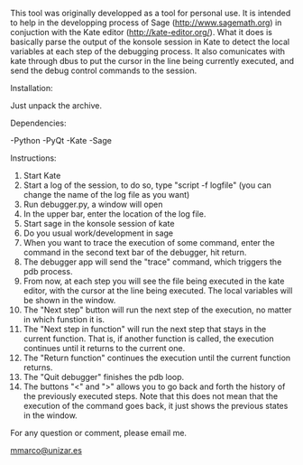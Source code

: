 This tool was originally developped as a tool for personal use. It is intended to help in the developping process of Sage (http://www.sagemath.org) in conjuction with the Kate editor (http://kate-editor.org/). What it does is basically parse the output of the konsole session in Kate to detect the local variables at each step of the debugging process. It also comunicates with kate through dbus to put the cursor in the line being currently executed, and send the debug control commands to the session.

Installation:

Just unpack the archive.

Dependencies:

-Python
-PyQt
-Kate
-Sage

Instructions:

1) Start Kate
2) Start a log of the session, to do so, type "script -f logfile" (you can change the name of the log file as you want)
3) Run debugger.py, a window will open
4) In the upper bar, enter the location of the log file.
5) Start sage in the konsole session of kate
6) Do you usual work/development in sage
7) When you want to trace the execution of some command, enter the command in the second text bar of the debugger, hit return.
8) The debugger app will send the "trace" command, which triggers the pdb process.
9) From now, at each step you will see the file being executed in the kate editor, with the cursor at the line being executed. The local variables will be shown in the window.
9) The "Next step" button will run the next step of the execution, no matter in which funstion it is.
10) The "Next step in function" will run the next step that stays in the current function. That is, if another function is called, the execution continues until it returns to the current one.
11) The "Return function" continues the execution until the current function returns.
12) The "Quit debugger" finishes the pdb loop.
13) The buttons "<" and ">" allows you to go back and forth the history of the previously executed steps. Note that this does not mean that the execution of the command goes back, it just shows the previous states in the window.


For any question or comment, please email me.

mmarco@unizar.es
